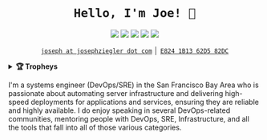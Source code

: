 <h1 align="center"><code>Hello, I'm Joe! 👋</code></h1>

<p align="center">
  <a href="https://www.linkedin.com/in/josephziegler"><img src="https://img.shields.io/badge/-josephziegler-0072b1?style=flat&logo=Linkedin&logoColor=white" /></a>
  <a href="https://profile.codersrank.io/user/zigsphere"><img src="https://img.shields.io/badge/-zigsphere-72a0a8?style=flat&logo=CodersRank&logoColor=white" /></a>
  <a href="https://github.com/zigsphere"><img src="https://img.shields.io/badge/-zigsphere-3a3a3a?style=flat&logo=GitHub&logoColor=white" /></a>
  <a href="https://www.josephziegler.com"><img src="https://img.shields.io/badge/-josephziegler.com-ff5757?style=flat&logo=zerply&logoColor=white" /></a>
  <a href="https://keybase.io/josephziegler"><img src="https://img.shields.io/badge/-josephziegler-5e78ef?style=flat&logo=keybase&logoColor=white" /></a>
</p>

<p align="center">
  <a href="mailto:joseph@josephziegler.com"><code>joseph at josephziegler dot com</code></a> │ <a href="https://keybase.io/josephziegler/pgp_keys.asc?fingerprint=0e4c6a23265cbfb7bb93d574e8241b1362d582dc"><code>E824 1B13 62D5 82DC</code></a>
</p>
<!--
<p align="center">
  <img width="600" src="resources/github-snake.svg" />
</p>
-->

<details>
  <summary><b>🏆 Tropheys</b></summary>
    <p align="center">
      <a href="https://profile.codersrank.io/user/zigsphere"><img src="https://github-profile-trophy.vercel.app/?username=zigsphere&theme=dracula&row=1" /></a>
    </p>
</details>


I'm a systems engineer (DevOps/SRE) in the San Francisco Bay Area who is passionate about automating server infrastructure and delivering high-speed deployments for applications and services, ensuring they are reliable and highly available. I do enjoy speaking in several DevOps-related communities, mentoring people with DevOps, SRE, Infrastructure, and all the tools that fall into all of those various categories. 
 
